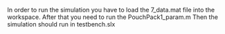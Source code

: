 
In order to run the simulation you have to load the 7_data.mat file into the workspace. 
After that you need to run the PouchPack1_param.m
Then the simulation should run in testbench.slx
